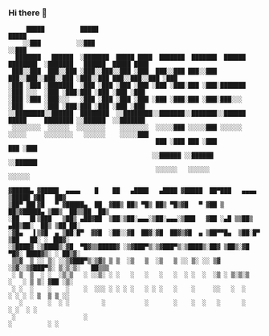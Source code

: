 ### Hi there 👋

```
     █████          █████                                                     █████                        
    ░░███          ░░███                                                     ░░███                         
  ███████   ██████  ░███████  █████ ████  ███████  ███████  ██████  ████████  ░███████   ██████  █████ ████
 ███░░███  ███░░███ ░███░░███░░███ ░███  ███░░███ ███░░███ ███░░███░░███░░███ ░███░░███ ███░░███░░███ ░███ 
░███ ░███ ░███████  ░███ ░███ ░███ ░███ ░███ ░███░███ ░███░███████  ░███ ░░░  ░███ ░███░███ ░███ ░███ ░███ 
░███ ░███ ░███░░░   ░███ ░███ ░███ ░███ ░███ ░███░███ ░███░███░░░   ░███      ░███ ░███░███ ░███ ░███ ░███ 
░░████████░░██████  ████████  ░░████████░░███████░░███████░░██████  █████     ████████ ░░██████  ░░███████ 
 ░░░░░░░░  ░░░░░░  ░░░░░░░░    ░░░░░░░░  ░░░░░███ ░░░░░███ ░░░░░░  ░░░░░     ░░░░░░░░   ░░░░░░    ░░░░░███ 
                                         ███ ░███ ███ ░███                                        ███ ░███ 
                                        ░░██████ ░░██████                                        ░░██████  
                                         ░░░░░░   ░░░░░░                                          ░░░░░░   
```

```
▓█████▄ ▓█████  ▄▄▄▄    █    ██   ▄████   ▄████ ▓█████  ██▀███   ▄▄▄▄    ▒█████ ▓██   ██▓
▒██▀ ██▌▓█   ▀ ▓█████▄  ██  ▓██▒ ██▒ ▀█▒ ██▒ ▀█▒▓█   ▀ ▓██ ▒ ██▒▓█████▄ ▒██▒  ██▒▒██  ██▒
░██   █▌▒███   ▒██▒ ▄██▓██  ▒██░▒██░▄▄▄░▒██░▄▄▄░▒███   ▓██ ░▄█ ▒▒██▒ ▄██▒██░  ██▒ ▒██ ██░
░▓█▄   ▌▒▓█  ▄ ▒██░█▀  ▓▓█  ░██░░▓█  ██▓░▓█  ██▓▒▓█  ▄ ▒██▀▀█▄  ▒██░█▀  ▒██   ██░ ░ ▐██▓░
░▒████▓ ░▒████▒░▓█  ▀█▓▒▒█████▓ ░▒▓███▀▒░▒▓███▀▒░▒████▒░██▓ ▒██▒░▓█  ▀█▓░ ████▓▒░ ░ ██▒▓░
 ▒▒▓  ▒ ░░ ▒░ ░░▒▓███▀▒░▒▓▒ ▒ ▒  ░▒   ▒  ░▒   ▒ ░░ ▒░ ░░ ▒▓ ░▒▓░░▒▓███▀▒░ ▒░▒░▒░   ██▒▒▒ 
 ░ ▒  ▒  ░ ░  ░▒░▒   ░ ░░▒░ ░ ░   ░   ░   ░   ░  ░ ░  ░  ░▒ ░ ▒░▒░▒   ░   ░ ▒ ▒░ ▓██ ░▒░ 
 ░ ░  ░    ░    ░    ░  ░░░ ░ ░ ░ ░   ░ ░ ░   ░    ░     ░░   ░  ░    ░ ░ ░ ░ ▒  ▒ ▒ ░░  
   ░       ░  ░ ░         ░           ░       ░    ░  ░   ░      ░          ░ ░  ░ ░     
 ░                   ░                                                ░          ░ ░     
```

<!--
**debuggerboy/debuggerboy** is a ✨ _special_ ✨ repository because its `README.md` (this file) appears on your GitHub profile.

Here are some ideas to get you started:

- 🔭 I’m currently working on ...
- 🌱 I’m currently learning ...
- 👯 I’m looking to collaborate on ...
- 🤔 I’m looking for help with ...
- 💬 Ask me about ...
- 📫 How to reach me: ...
- 😄 Pronouns: ...
- ⚡ Fun fact: ...
-->
